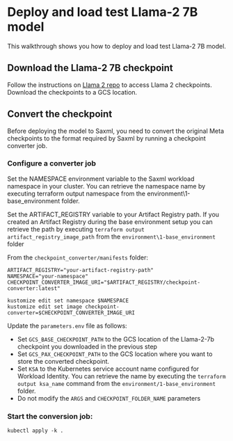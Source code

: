 # Deploy and load test  Llama-2 7B model

This walkthrough shows you how to deploy and load test Llama-2 7B model. 


## Download the Llama-2 7B checkpoint

Follow the instructions on [Llama 2 repo](https://github.com/facebookresearch/llama/blob/main/README.md) to access Llama 2 checkpoints. Download the checkpoints to a GCS location.


## Convert the checkpoint

Before deploying the model to Saxml, you need to convert the original Meta checkpoints to the format required by Saxml by running a checkpoint converter job.

### Configure a converter job

Set the NAMESPACE environment variable to the Saxml workload namespace in your cluster.  You can retrieve the namespace name by executing terraform output namespace from the environment\1-base_environment folder.

Set the ARTIFACT_REGISTRY variable to your Artifact Registry path. If you created an Artifact Registry during the base environment setup you can retrieve the path by executing `terraform output artifact_registry_image_path` from the `environment\1-base_environment` folder

From the `checkpoint_converter/manifests` folder:

```
ARTIFACT_REGISTRY="your-artifact-registry-path"
NAMESPACE="your-namespace"
CHECKPOINT_CONVERTER_IMAGE_URI="$ARTIFACT_REGISTRY/checkpoint-converter:latest"

kustomize edit set namespace $NAMESPACE
kustomize edit set image checkpoint-converter=$CHECKPOINT_CONVERTER_IMAGE_URI
```

Update the  `parameters.env`  file as follows:
- Set `GCS_BASE_CHECKPOINT_PATH` to the GCS location of the Llama-2-7b checkpoint you downloaded in the previous step
- Set `GCS_PAX_CHECKPOINT_PATH` to the GCS location where you want to store the converted checkpoint.  
- Set `KSA` to the Kubernetes service account name configured for Workload Identity. You can retrieve the name by executing the `terraform output ksa_name` command from the `environment/1-base_environment` folder.
- Do not modify the `ARGS` and `CHECKPOINT_FOLDER_NAME` parameters

### Start the conversion job:

```
kubectl apply -k . 
```

